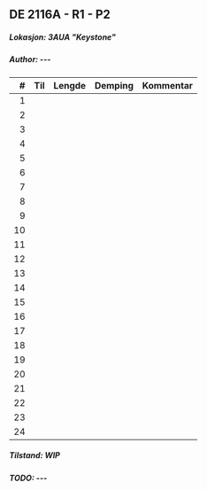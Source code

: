 ## DE 2116A - R1 - P2
##### Lokasjon: 3AUA "Keystone"
##### Author: ---

|  #  |        Til       |Lengde|Demping|Kommentar|
|----:|:-----------------|-----:|------:|:--------|
|    1|                  |      |       |         |
|    2|                  |      |       |         |
|    3|                  |      |       |         |
|    4|                  |      |       |         |
|    5|                  |      |       |         |
|    6|                  |      |       |         |
|    7|                  |      |       |         |
|    8|                  |      |       |         |
|    9|                  |      |       |         |
|   10|                  |      |       |         | 
|   11|                  |      |       |         |
|   12|                  |      |       |         |
|   13|                  |      |       |         |
|   14|                  |      |       |         |
|   15|                  |      |       |         |
|   16|                  |      |       |         |
|   17|                  |      |       |         |
|   18|                  |      |       |         |
|   19|                  |      |       |         |
|   20|                  |      |       |         |
|   21|                  |      |       |         |
|   22|                  |      |       |         |
|   23|                  |      |       |         |
|   24|                  |      |       |         |

##### Tilstand: WIP
##### TODO: ---
